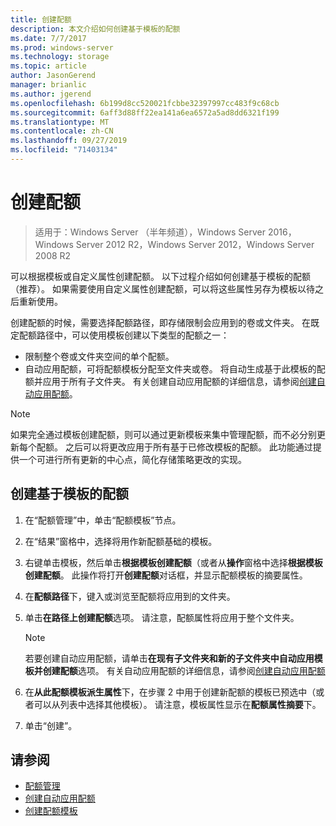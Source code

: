 ```yaml
---
title: 创建配额
description: 本文介绍如何创建基于模板的配额
ms.date: 7/7/2017
ms.prod: windows-server
ms.technology: storage
ms.topic: article
author: JasonGerend
manager: brianlic
ms.author: jgerend
ms.openlocfilehash: 6b199d8cc520021fcbbe32397997cc483f9c68cb
ms.sourcegitcommit: 6aff3d88ff22ea141a6ea6572a5ad8dd6321f199
ms.translationtype: MT
ms.contentlocale: zh-CN
ms.lasthandoff: 09/27/2019
ms.locfileid: "71403134"
---
```

# <a name="create-a-quota"></a>创建配额

> 适用于：Windows Server （半年频道），Windows Server 2016，Windows Server 2012 R2，Windows Server 2012，Windows Server 2008 R2

可以根据模板或自定义属性创建配额。 以下过程介绍如何创建基于模板的配额（推荐）。 如果需要使用自定义属性创建配额，可以将这些属性另存为模板以待之后重新使用。

创建配额的时候，需要选择配额路径，即存储限制会应用到的卷或文件夹。 在既定配额路径中，可以使用模板创建以下类型的配额之一：

-   限制整个卷或文件夹空间的单个配额。
-   自动应用配额，可将配额模板分配至文件夹或卷。 将自动生成基于此模板的配额并应用于所有子文件夹。 有关创建自动应用配额的详细信息，请参阅[创建自动应用配额](create-auto-apply-quota.md)。


> [!Note]
> 如果完全通过模板创建配额，则可以通过更新模板来集中管理配额，而不必分别更新每个配额。 之后可以将更改应用于所有基于已修改模板的配额。 此功能通过提供一个可进行所有更新的中心点，简化存储策略更改的实现。

## <a name="to-create-a-quota-that-is-based-on-a-template"></a>创建基于模板的配额

1.  在“配额管理”中，单击“配额模板”节点。

2.  在“结果”窗格中，选择将用作新配额基础的模板。

3.  右键单击模板，然后单击**根据模板创建配额**（或者从**操作**窗格中选择**根据模板创建配额**。 此操作将打开**创建配额**对话框，并显示配额模板的摘要属性。

4.  在**配额路径**下，键入或浏览至配额将应用到的文件夹。

5.  单击**在路径上创建配额**选项。 请注意，配额属性将应用于整个文件夹。

     > [!Note]
     > 若要创建自动应用配额，请单击**在现有子文件夹和新的子文件夹中自动应用模板并创建配额**选项。 有关自动应用配额的详细信息，请参阅[创建自动应用配额](create-auto-apply-quota.md)

6.  在**从此配额模板派生属性**下，在步骤 2 中用于创建新配额的模板已预选中（或者可以从列表中选择其他模板）。 请注意，模板属性显示在**配额属性摘要**下。

7.  单击“创建”。

## <a name="see-also"></a>请参阅

-   [配额管理](quota-management.md)
-   [创建自动应用配额](create-auto-apply-quota.md)
-   [创建配额模板](create-quota-template.md)


